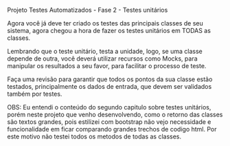 ﻿﻿Projeto Testes Automatizados - Fase 2 - Testes unitários

Agora você já deve ter criado os testes das principais classes de seu sistema, agora chegou a hora de fazer os testes unitários em TODAS as classes.

Lembrando que o teste unitário, testa a unidade, logo, se uma classe depende de outra, você deverá utilizar recursos como Mocks, para manipular os resultados a seu favor, para facilitar o processo de teste.

Faça uma revisão para garantir que todos os pontos da sua classe estão testados, principalmente os dados de entrada, que devem ser validados também por testes.


OBS: Eu entendi o conteúdo do segundo capitulo sobre testes unitários, porém neste projeto que venho desenvolvendo, como o retorno das classes são textos grandes, pois estilizei com bootstrap não vejo necessidade e funcionalidade em ficar comparando grandes trechos de codigo html. Por este motivo não testei todos os metodos de todas as classes.

